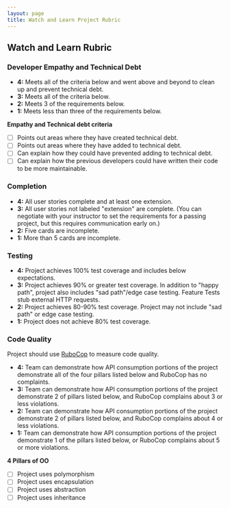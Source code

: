 ```yaml
---
layout: page
title: Watch and Learn Project Rubric
---
```


## Watch and Learn Rubric

### Developer Empathy and Technical Debt

- **4:** Meets all of the criteria below and went above and beyond to clean up and prevent technical debt.
- **3:** Meets all of the criteria below.
- **2:** Meets 3 of the requirements below.
- **1:** Meets less than three of the requirements below.

**Empathy and Technical debt criteria**
- [ ] Points out areas where they have created technical debt.
- [ ] Points out areas where they have added to technical debt.
- [ ] Can explain how they could have prevented adding to technical debt.
- [ ] Can explain how the previous developers could have written their code to be more maintainable.

### Completion

- **4:** All user stories complete and at least one extension.
- **3:** All user stories not labeled "extension" are complete. (You can negotiate with your instructor to set the requirements for a passing project, but this requires communication early on.)
- **2:** Five cards are incomplete.
- **1:** More than 5 cards are incomplete.

### Testing

* **4:** Project achieves 100% test coverage and includes below expectations.
* **3:** Project achieves 90% or greater test coverage. In addition to "happy path", project also includes "sad path"/edge case testing. Feature Tests stub external HTTP requests.
* **2:** Project achieves 80-90% test coverage. Project may not include "sad path" or edge case testing.
* **1:** Project does not achieve 80% test coverage.

### Code Quality

Project should use [RuboCop](https://github.com/rubocop-hq/rubocop) to measure code quality.

- **4:** Team can demonstrate how API consumption portions of the project demonstrate all of the four pillars listed below and RuboCop has no complaints.
- **3:** Team can demonstrate how API consumption portions of the project demonstrate 2 of pillars listed below, and RuboCop complains about 3 or less violations.
- **2:** Team can demonstrate how API consumption portions of the project demonstrate 2 of pillars listed below, and RuboCop complains about 4 or less violations.
- **1:** Team can demonstrate how API consumption portions of the project demonstrate 1 of the pillars listed below, or RuboCop complains about 5 or more violations.

**4 Pillars of OO**

- [ ] Project uses polymorphism
- [ ] Project uses encapsulation
- [ ] Project uses abstraction
- [ ] Project uses inheritance
